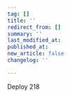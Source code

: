 ```yaml
---
tag: []
title: ''
redirect_from: []
summary: ''
last_modified_at: 
published_at: 
new_article: false
changelog: ''

---
```

Deploy 218